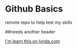 Github Basics
==============

remote repo to help test my skills

##needs another header

[I'm learn this on lynda.com](http://www.lynda.com)
